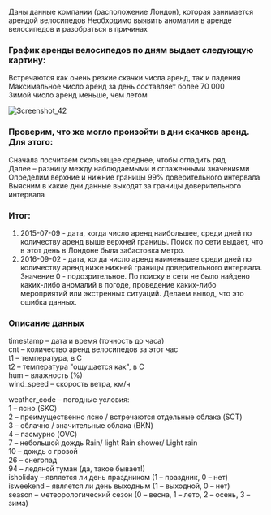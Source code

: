 Даны данные компании (расположение Лондон), которая занимается арендой велосипедов
Необходимо выявить аномалии в аренде велосипедов и разобраться в причинах

### График аренды велосипедов по дням выдает следующую картину:  
Встречаются как очень резкие скачки числа аренд, так и падения  
Максимальное число аренд за день составляет более 70 000  
Зимой число аренд меньше, чем летом  

![Screenshot_42](https://user-images.githubusercontent.com/104904113/201969684-b268e4e7-b82a-4750-a6b2-db2b436587cc.jpg)

### Проверим, что же могло произойти в дни скачков аренд. Для этого:
Сначала посчитаем скользящее среднее, чтобы сгладить ряд   
Далее – разницу между наблюдаемыми и сглаженными значениями   
Определим верхние и нижние границы 99% доверительного интервала  
Выясним в какие дни данные выходят за границы доверительного интервала

### Итог:
1. 2015-07-09 - дата, когда число аренд наибольшее, среди дней по количеству аренд выше верхней границы. Поиск по сети выдает, что в этот день в Лондоне была забастовка метро.
2. 2016-09-02 - дата, когда число аренд наименьшее среди дней по количеству аренд ниже нижней границы доверительного интервала. Значение 0 - подозрительное. По поиску в сети не было найдено каких-либо аномалий в погоде, проведение каких-либо мероприятий или экстренных ситуаций. Делаем вывод, что это ошибка данных.

### Описание данных
timestamp – дата и время (точность до часа)  
cnt – количество аренд велосипедов за этот час  
t1 – температура, в С  
t2 – температура "ощущается как", в С  
hum – влажность (%)  
wind_speed – скорость ветра, км/ч  

weather_code – погодные условия:  
1 – ясно (SKC)  
2 – преимущественно ясно / встречаются отдельные облака (SCT)  
3 – облачно / значительные облака (BKN)  
4 – пасмурно (OVC)  
7 – небольшой дождь Rain/ light Rain shower/ Light rain  
10 – дождь с грозой  
26 – снегопад  
94 – ледяной туман (да, такое бывает!)  
isholiday – является ли день праздником (1 – праздник, 0 – нет)  
isweekend – является ли день выходным (1 – выходной, 0 – нет)  
season – метеорологический сезон (0 – весна, 1 – лето, 2 – осень, 3 – зима)  
